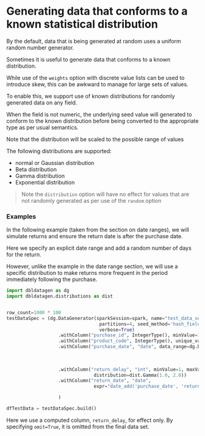 # Generating data that conforms to a known statistical distribution

By the default, data that is being generated at random uses a uniform random number generator. 

Sometimes it is useful to generate data that conforms to a known distribution. 

While use of the `weights` option with discrete value lists can be used to introduce skew, this can be awkward to 
manage for large sets of values.

To enable this, we support use of known distributions for randomly generated data on any field.

When the field is not numeric, the underlying seed value will generated to conform to the known distribution before being converted 
to the appropriate type as per usual semantics. 

Note that the distribution will be scaled to the possible range of values

The following distributions are supported:
- normal or Gaussian distribution
- Beta distribution
- Gamma distribution
- Exponential distribution

> Note the `distribution` option will have no effect for values that are not randomly generated as
> per use of the `random` option

### Examples 

In the following example (taken from the section on date ranges), we will simulate returns and ensure the return
 date is after the purchase date.

Here we specify an explicit date range and add a random number of days for the return.

However, unlike the example in the date range section, we will use a specific distribution to make returns more frequent in the period
immediately following the purchase.

```python 
import dbldatagen as dg
import dbldatagen.distributions as dist


row_count=1000 * 100
testDataSpec = (dg.DataGenerator(sparkSession=spark, name="test_data_set1", rows=row_count,
                                  partitions=4, seed_method='hash_fieldname', 
                                  verbose=True)
                   .withColumn("purchase_id", IntegerType(), minValue=1000000, maxValue=2000000)
                   .withColumn("product_code", IntegerType(), unique_values=10000, random=True)
                   .withColumn("purchase_date", "date", data_range=dg.DateRange("2017-10-01 00:00:00",
                                                                             "2018-10-06 11:55:00",
                                                                             "days=3"), 
                                                                                   random=True)
                   .withColumn("return_delay", "int", minValue=1, maxValue=100, omit=True, random=True, 
                                distribution=dist.Gamma(1.0, 2.0))
                   .withColumn("return_date", "date", 
                                expr="date_add('purchase_date', 'return_delay' )")

                   )

dfTestData = testDataSpec.build()
```

Here we use a computed column, `return_delay`, for effect only. By specifying `omit=True`, it is omitted from the 
final data set.
